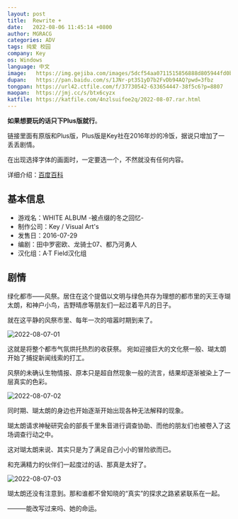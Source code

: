 ```yaml
---
layout: post
title:  Rewrite +
date:   2022-08-06 11:45:14 +0800
author: MGRACG
categories: ADV
tags: 纯爱 校园
company: Key
os: Windows
language: 中文
image:   https://img.gejiba.com/images/5dcf54aa0711515856888d805944fd0b.jpg
dupan:   https://pan.baidu.com/s/1JNr-pt3S1yD7b2FvDb94AQ?pwd=3fbz
tongpan: https://url42.ctfile.com/f/37730542-633654447-38f5c6?p=8807
maopan:  https://jmj.cc/s/btx6cyzx
katfile: https://katfile.com/4nzlsuifoe2q/2022-08-07.rar.html
---
```


**如果想要玩的话只下Plus版就行**。

链接里面有原版和Plus版，Plus版是Key社在2016年炒的冷饭，据说只增加了一丢丢剧情。

在出现选择字体的画面时，一定要选一个，不然就没有任何内容。

详细介绍：[百度百科](https://baike.baidu.com/item/Rewrite/5654)

## 基本信息

- 游戏名：WHITE ALBUM -被点缀的冬之回忆-
- 制作公司：Key / Visual Art's
- 发售日：2016-07-29
- 编剧：田中罗密欧、龙骑士07、都乃河勇人
- 汉化组：A·T Field汉化组

## 剧情

绿化都市——风祭。居住在这个提倡以文明与绿色共存为理想的都市里的天王寺瑚太朗，和神户小鸟，吉野晴彦等朋友们一起过着平凡的日子。

就在这平静的风祭市里、每年一次的喧嚣时期到来了。

![2022-08-07-01](https://img.gejiba.com/images/970ef054b8b223e9d29bf95ef856ef01.jpg)

这就是将整个都市气氛烘托热烈的收获祭。 宛如迎接巨大的文化祭一般、瑚太朗开始了捕捉新闻线索的打工。

风祭的未确认生物情报、原本只是超自然现象一般的流言，结果却逐渐被染上了一层真实的色彩。

![2022-08-07-02](https://img.gejiba.com/images/836e48d731eff8d3ef788f67682a1d71.jpg)

同时期、瑚太朗的身边也开始逐渐开始出现各种无法解释的现象。

瑚太朗请求神秘研究会的部長千里朱音进行调查协助、而他的朋友们也被卷入了这场调查行动之中。

这对瑚太朗来说、其实只是为了满足自己小小的冒险欲而已。

和充满精力的伙伴们一起度过的话、那真是太好了。

![2022-08-07-03](https://img.gejiba.com/images/e854d1c305a95f2aa85ec3c8cdb8c1b9.jpg)

瑚太朗还没有注意到。那和谁都不曾知晓的“真实”的探求之路紧紧联系在一起。

———能改写过来吗、她的命运。